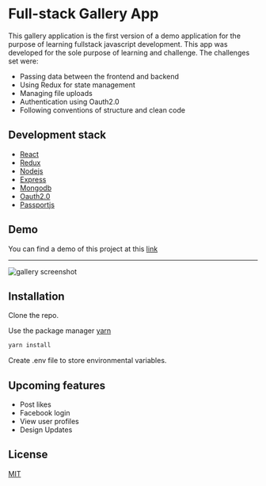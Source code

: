 # Full-stack Gallery App

This gallery application is the first version of a demo application for the purpose of learning fullstack javascript development. This app was developed for the sole purpose of learning and challenge. The challenges set were:

- Passing data between the frontend and backend
- Using Redux for state management
- Managing file uploads
- Authentication using Oauth2.0
- Following conventions of structure and clean code

## Development stack

- [React](https://reactjs.org/)
- [Redux](https://redux.js.org/)
- [Nodejs](https://nodejs.org/en/)
- [Express](https://expressjs.com/)
- [Mongodb](https://www.mongodb.com/)
- [Oauth2.0](https://oauth.net/2/)
- [Passportjs](http://www.passportjs.org/)

## Demo

You can find a demo of this project at this [link](https://fullstack-gallery.herokuapp.com/)

---

![gallery screenshot](https://res.cloudinary.com/srcnode/image/upload/v1554133379/Fullstack-gallery/Screenshot_2019-04-01_at_18.14.57.png)

## Installation

Clone the repo.

Use the package manager [yarn](https://yarnpkg.com/en/)

```bash
yarn install
```

Create .env file to store environmental variables.

## Upcoming features

- Post likes
- Facebook login
- View user profiles
- Design Updates

## License

[MIT](https://choosealicense.com/licenses/mit/)

